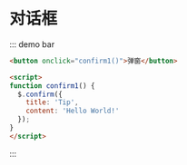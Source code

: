 # 对话框

::: demo bar

```html
<button onclick="confirm1()">弹窗</button>

<script>
function confirm1() {
  $.confirm({
    title: 'Tip',
    content: 'Hello World!'
  });
}
</script>
```
:::
